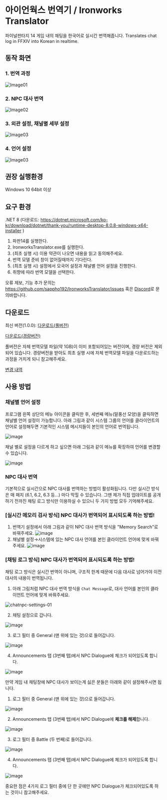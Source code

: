 # 아이언웍스 번역기 / Ironworks Translator

파이널판타지 14 게임 내의 채팅을 한국어로 실시간 번역해줍니다.
Translates chat log in FFXIV into Korean in realtime.

## 동작 화면

### 1. 번역 과정

![Image01](images/demo01.gif)

### 2. NPC 대사 번역

![Image02](images/demo03.gif)

### 3. 외관 설정, 채널별 세부 설정

![Image03](images/demo02.gif)

### 4. 언어 설정

![Image03](images/languages.png)

## 권장 실행환경

Windows 10 64bit 이상

## 요구 환경

.NET 8 (다운로드: https://dotnet.microsoft.com/ko-kr/download/dotnet/thank-you/runtime-desktop-8.0.8-windows-x64-installer )

1. 파판14를 실행한다.
2. IronworksTranslator.exe를 실행한다.
3. (최초 실행 시) 이용 약관이 나오면 내용을 읽고 동의해주세요.
4. 번역 모델 준비 창이 없어질때까지 기다린다.
5. (최초 실행 시) 설정에서 모국어 설정과 채널별 언어 설정을 진행한다.
6. 취향에 따라 번역 모델을 선택한다.

오류 제보, 기능 추가 문의는 https://github.com/sappho192/IronworksTranslator/issues 혹은 [Discord](https://discord.gg/HJ8Y2sMjfu)로 문의바랍니다.

## 다운로드

최신 버전(1.0.0): [다운로드(풀버전)](https://github.com/sappho192/IronworksTranslator/releases/download/1.0.0/IronworksTranslator.1.0.0.zip)

[다운로드(경량버전)](https://github.com/sappho192/IronworksTranslator/releases/download/1.0.0/IronworksTranslator.1.0.0.minimal.zip)

풀버전은 자체 번역모델 파일(약 1GB)이 이미 포함되어있는 버전이며, 경량 버전은 제외되어 있습니다.
경량버전을 받아도 최초 실행 시에 자체 번역모델 파일을 다운로드하는 과정을 거치게 되니 참고해주세요.

[변경 내역](https://github.com/sappho192/IronworksTranslator/releases/latest)

## 사용 방법

### 채널별 언어 설정

프로그램 왼쪽 상단의 메뉴 아이콘을 클릭한 후, 세번째 메뉴(말풍선 모양)을 클릭하면 채널별 언어 설정이 가능합니다.
아래 그림과 같이 시스템 그룹의 언어를 클라이언트의 언어로 설정해두면 기본적인 시스템 메시지들이 본인의 언어로 번역됩니다.

![image](images/chat-lang-group.png)

채널 별로 설정을 다르게 하고 싶으면 아래 그림과 같이 메뉴를 확장하여 언어를 변경할 수 있습니다.

![image](images/chat-lang-chan.png)

### NPC 대사 번역

기본적으로 실시간으로 NPC 대사를 번역하는 방법이 활성화됩니다.
다만 실시간 방식은 매 패치 (6.1, 6.2, 6.3 등...) 마다 막힐 수 있습니다. 그땐 제가 직접 업데이트를 공개하기 전까진 채팅 로그 방식만 이용하실 수 있으니 두 가지 방법 모두 기억해주세요.

### [실시간 메모리 검사 방식] NPC 대사가 번역되어 표시되도록 하는 방법!

1. 번역기 설정에서 아래 그림과 같이 NPC 대사 번역 방식을 "Memory Search"로 바꿔주세요.
   ![image](images/memory-settings-01.png)
2. 채널별 설정→시스템에 있는 NPC 대사 언어를 본인 클라이언트 언어에 맞게 바꿔주세요.
   ![image](images/memory-settings-02.png)

### [채팅 로그 방식] NPC 대사가 번역되어 표시되도록 하는 방법!

채팅 로그 방식은 실시간 번역이 아니며, 구조적 한계 때문에 다음 대사로 넘어가야 이전 대사의 내용이 번역됩니다.

1. 아래 그림처럼 NPC 대사 번역 방식을 `Chat Message`로, 대사 언어를 본인의 클라이언트 언어에 맞게 바꿔주세요.

![chatnpc-settings-01](images/chatnpc-settings-01.png)

2. 채팅 설정으로 갑니다.

![image](https://user-images.githubusercontent.com/7788738/144707292-614ae1a7-3981-4ce4-966a-deeea6690125.png)

3. 로그 필터 중 General (맨 위에 있는 것)으로 들어갑니다.

![image](https://user-images.githubusercontent.com/7788738/144707307-1b688c4e-76fd-48be-b12c-0b59f99f98cd.png)

4. Announcements 탭 (3번째 탭)에서 NPC Dialogue에 체크가 되어있도록 합니다.

![image](images/npc-settings-03.png)

만약 게임 내 채팅창에 NPC 대사가 보이는게 싫은 분들은 아래와 같이 설정해주시면 됩니다.

1. 로그 필터 중 General (맨 위에 있는 것)으로 들어갑니다.

![image](images/npc-settings-04.png)

2. Announcements 탭 (3번째 탭)에서 NPC Dialogue에 **체크를 해제**합니다.

![image](images/npc-settings-05.png)

3. 로그 필터 중 Battle (두 번째)로 들어갑니다.

![image](images/npc-settings-06.png)

4. Announcements 탭 (3번째 탭)에서 NPC Dialogue에 체크가 되어있도록 합니다.

![image](images/npc-settings-07.png)

중요한 점은 4가지 로그 필터 중에 단 한 곳에만 NPC Dialogue가 체크되어있도록 하는 것이니 참고해주세요.
